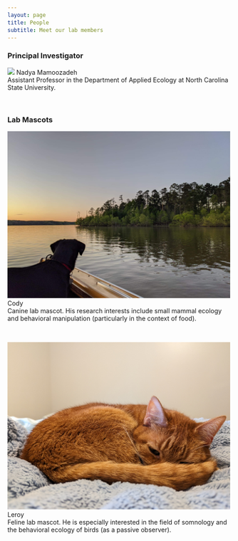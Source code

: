 ```yaml
---
layout: page
title: People
subtitle: Meet our lab members
---
```


### Principal Investigator
<img src="/assets/img/nadya.png" width="500">
Nadya Mamoozadeh<br />
Assistant Professor in the Department of Applied Ecology at North Carolina State University.

&nbsp;

### Lab Mascots
<img src="/assets/img/cody.jpeg" width="500">
Cody<br />
Canine lab mascot. His research interests include small mammal ecology and behavioral manipulation (particularly in the context of food).

&nbsp;

<img src="/assets/img/leroy.jpg" width="500">
Leroy<br />
Feline lab mascot. He is especially interested in the field of somnology and the behavioral ecology of birds (as a passive observer).
